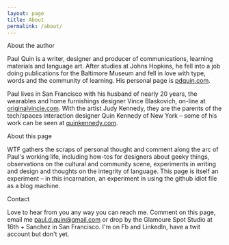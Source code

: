 ```yaml
---
layout: page
title: About
permalink: /about/
---
```


About the author

Paul Quin is a writer, designer and producer of communications, learning materials and language art. After studies at Johns Hopkins, he fell into a job doing publications for the Baltimore Museum and fell in love with type, words and the community of learning. His personal page is [pdquin.com](http://pdquin.com/).

Paul lives in San Francisco with his husband of nearly 20 years, the wearables and home furnishings designer Vince Blaskovich, on-line at [originalvincie.com](http://originalvincie.com/). With the artist Judy Kennedy, they are the parents of the tech/spaces interaction designer Quin Kennedy of New York – some of his work can be seen at [quinkennedy.com](http://quinkennedy.com/).

About this page

WTF gathers the scraps of personal thought and comment along the arc of Paul's working life, including how-tos for designers about geeky things, observations on the cultural and community scene, experiments in writing and design and thoughts on the integrity of language. This page is itself an experiment – in this incarnation, an experiment in using the github idiot file as a blog machine.

Contact

Love to hear from you any way you can reach me. Comment on this page, email me [paul.d.quin@gmail.com](paul.d.quin@gmail.com) or drop by the Glamoure Spot Studio at 16th + Sanchez in San Francisco. I'm on Fb and LinkedIn, have a twit account but don't yet.
